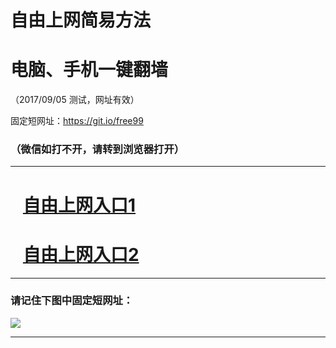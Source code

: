 ﻿# 自由上网简易方法

# 电脑、手机一键翻墙

（2017/09/05 测试，网址有效）

固定短网址：https://git.io/free99

### （微信如打不开，请转到浏览器打开）


***





# &nbsp;&nbsp; <a href="http://ft479527701.fwq-tz1001.xyz/fwqtz01.html?t=090500115009 " target="_blank">自由上网入口1</a>
# &nbsp;&nbsp; <a href="http://ft1054527519.fwq-tz1002.xyz/fwqtz02.html?t=09050013842 " target="_blank">自由上网入口2</a>
***

### 请记住下图中固定短网址：

<img src="https://s3-us-west-2.amazonaws.com/fwq-1001/yjfq-20170905okok.png" /> 


***

